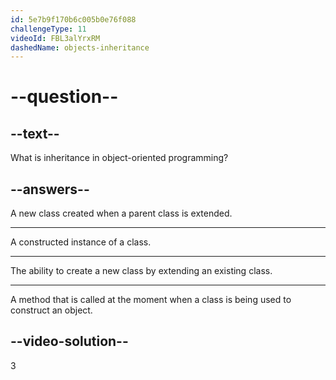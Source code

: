 ```yaml
---
id: 5e7b9f170b6c005b0e76f088
challengeType: 11
videoId: FBL3alYrxRM
dashedName: objects-inheritance
---
```


# --question--

## --text--

What is inheritance in object-oriented programming?

## --answers--

A new class created when a parent class is extended.

---

A constructed instance of a class.

---

The ability to create a new class by extending an existing class.

---

A method that is called at the moment when a class is being used to construct an object.

## --video-solution--

3

